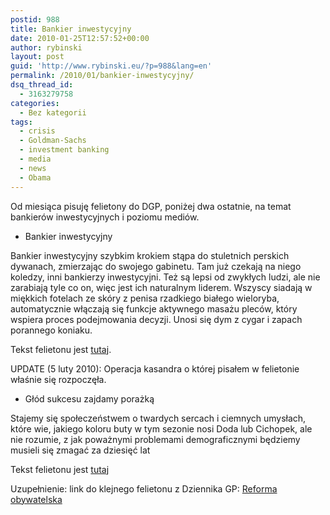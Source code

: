 ```yaml
---
postid: 988
title: Bankier inwestycyjny
date: 2010-01-25T12:57:52+00:00
author: rybinski
layout: post
guid: 'http://www.rybinski.eu/?p=988&lang=en'
permalink: /2010/01/bankier-inwestycyjny/
dsq_thread_id:
  - 3163279758
categories:
  - Bez kategorii
tags:
  - crisis
  - Goldman-Sachs
  - investment banking
  - media
  - news
  - Obama
---
```

Od miesiąca pisuję felietony do DGP, poniżej dwa ostatnie, na temat bankierów inwestycyjnych i poziomu mediów.

  * Bankier inwestycyjny

Bankier inwestycyjny szybkim krokiem stąpa do stuletnich perskich dywanach, zmierzając do swojego gabinetu. Tam już czekają na niego koledzy, inni bankierzy inwestycyjni. Też są lepsi od zwykłych ludzi, ale nie zarabiają tyle co on, więc jest ich naturalnym liderem. Wszyscy siadają w miękkich fotelach ze skóry z penisa rzadkiego białego wieloryba, automatycznie włączają się funkcje aktywnego masażu pleców, który wspiera proces podejmowania decyzji. Unosi się dym z cygar i zapach porannego koniaku.

Tekst felietonu jest [tutaj](http://forsal.pl/artykuly/392658,rybinski_bankier_inwestycyjny.html).

UPDATE (5 luty 2010): Operacja kasandra o której pisałem w felietonie właśnie się rozpoczęła.

  * Głód sukcesu zajdamy porażką

Stajemy się społeczeństwem o twardych sercach i ciemnych umysłach, które wie, jakiego koloru buty w tym sezonie nosi Doda lub Cichopek, ale nie rozumie, z jak poważnymi problemami demograficznymi będziemy musieli się zmagać za dziesięć lat

Tekst felietonu jest [tutaj](http://dziennik.pl/opinie/article527788/Glod_sukcesu_zajadamy_porazka.html)

Uzupełnienie: link do klejnego felietonu z Dziennika GP: [Reforma obywatelska](http://dziennik.pl/opinie/article538882/Reforma_obywatelska.html)
